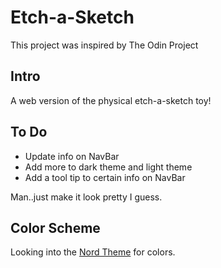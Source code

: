 <h1>Etch-a-Sketch</h1>
<p> This project was inspired by The Odin Project</p>
<h2>Intro</h2>
<p>A web version of the physical etch-a-sketch toy! </p>

<h2>To Do</h2>
<ul>
    <li>Update info on NavBar</li>
    <li>Add more to dark theme and light theme</li>
    <li>Add a tool tip to certain info on NavBar</li>
</ul>
<p>Man..just make it look pretty I guess.</p>

<h2>Color Scheme</h2>
<p>Looking into the <a href="https://www.nordtheme.com/#palettes-modularity">Nord Theme</a> for colors.</p>
